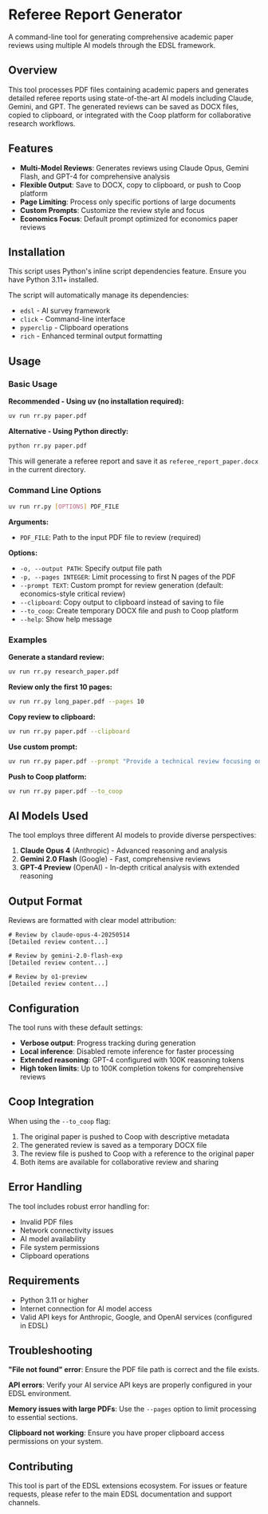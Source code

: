 # Referee Report Generator

A command-line tool for generating comprehensive academic paper reviews using multiple AI models through the EDSL framework.

## Overview

This tool processes PDF files containing academic papers and generates detailed referee reports using state-of-the-art AI models including Claude, Gemini, and GPT. The generated reviews can be saved as DOCX files, copied to clipboard, or integrated with the Coop platform for collaborative research workflows.

## Features

- **Multi-Model Reviews**: Generates reviews using Claude Opus, Gemini Flash, and GPT-4 for comprehensive analysis
- **Flexible Output**: Save to DOCX, copy to clipboard, or push to Coop platform
- **Page Limiting**: Process only specific portions of large documents
- **Custom Prompts**: Customize the review style and focus
- **Economics Focus**: Default prompt optimized for economics paper reviews

## Installation

This script uses Python's inline script dependencies feature. Ensure you have Python 3.11+ installed.

The script will automatically manage its dependencies:
- `edsl` - AI survey framework
- `click` - Command-line interface
- `pyperclip` - Clipboard operations
- `rich` - Enhanced terminal output formatting

## Usage

### Basic Usage

**Recommended - Using uv (no installation required):**
```bash
uv run rr.py paper.pdf
```

**Alternative - Using Python directly:**
```bash
python rr.py paper.pdf
```

This will generate a referee report and save it as `referee_report_paper.docx` in the current directory.

### Command Line Options

```bash
uv run rr.py [OPTIONS] PDF_FILE
```

**Arguments:**
- `PDF_FILE`: Path to the input PDF file to review (required)

**Options:**
- `-o, --output PATH`: Specify output file path
- `-p, --pages INTEGER`: Limit processing to first N pages of the PDF
- `--prompt TEXT`: Custom prompt for review generation (default: economics-style critical review)
- `--clipboard`: Copy output to clipboard instead of saving to file
- `--to_coop`: Create temporary DOCX file and push to Coop platform
- `--help`: Show help message

### Examples

**Generate a standard review:**
```bash
uv run rr.py research_paper.pdf
```

**Review only the first 10 pages:**
```bash
uv run rr.py long_paper.pdf --pages 10
```

**Copy review to clipboard:**
```bash
uv run rr.py paper.pdf --clipboard
```

**Use custom prompt:**
```bash
uv run rr.py paper.pdf --prompt "Provide a technical review focusing on methodology"
```

**Push to Coop platform:**
```bash
uv run rr.py paper.pdf --to_coop
```

## AI Models Used

The tool employs three different AI models to provide diverse perspectives:

1. **Claude Opus 4** (Anthropic) - Advanced reasoning and analysis
2. **Gemini 2.0 Flash** (Google) - Fast, comprehensive reviews  
3. **GPT-4 Preview** (OpenAI) - In-depth critical analysis with extended reasoning

## Output Format

Reviews are formatted with clear model attribution:

```
# Review by claude-opus-4-20250514
[Detailed review content...]

# Review by gemini-2.0-flash-exp  
[Detailed review content...]

# Review by o1-preview
[Detailed review content...]
```

## Configuration

The tool runs with these default settings:
- **Verbose output**: Progress tracking during generation
- **Local inference**: Disabled remote inference for faster processing
- **Extended reasoning**: GPT-4 configured with 100K reasoning tokens
- **High token limits**: Up to 100K completion tokens for comprehensive reviews

## Coop Integration

When using the `--to_coop` flag:
1. The original paper is pushed to Coop with descriptive metadata
2. The generated review is saved as a temporary DOCX file
3. The review file is pushed to Coop with a reference to the original paper
4. Both items are available for collaborative review and sharing

## Error Handling

The tool includes robust error handling for:
- Invalid PDF files
- Network connectivity issues
- AI model availability
- File system permissions
- Clipboard operations

## Requirements

- Python 3.11 or higher
- Internet connection for AI model access
- Valid API keys for Anthropic, Google, and OpenAI services (configured in EDSL)

## Troubleshooting

**"File not found" error**: Ensure the PDF file path is correct and the file exists.

**API errors**: Verify your AI service API keys are properly configured in your EDSL environment.

**Memory issues with large PDFs**: Use the `--pages` option to limit processing to essential sections.

**Clipboard not working**: Ensure you have proper clipboard access permissions on your system.

## Contributing

This tool is part of the EDSL extensions ecosystem. For issues or feature requests, please refer to the main EDSL documentation and support channels.
